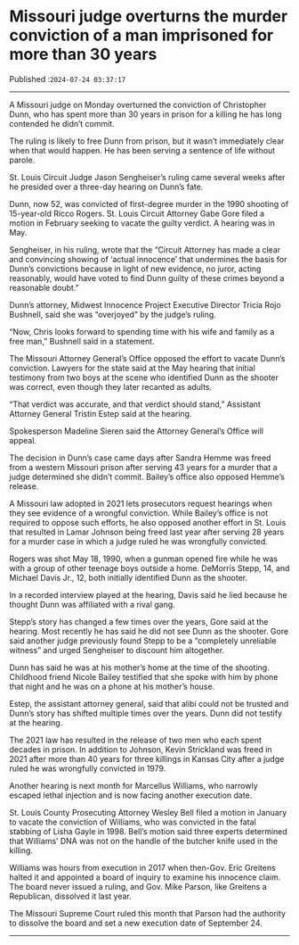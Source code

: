 # Missouri judge overturns the murder conviction of a man imprisoned for more than 30 years

Published :`2024-07-24 03:37:17`

---

A Missouri judge on Monday overturned the conviction of Christopher Dunn, who has spent more than 30 years in prison for a killing he has long contended he didn’t commit.

The ruling is likely to free Dunn from prison, but it wasn’t immediately clear when that would happen. He has been serving a sentence of life without parole.

St. Louis Circuit Judge Jason Sengheiser’s ruling came several weeks after he presided over a three-day hearing on Dunn’s fate.

Dunn, now 52, was convicted of first-degree murder in the 1990 shooting of 15-year-old Ricco Rogers. St. Louis Circuit Attorney Gabe Gore filed a motion in February seeking to vacate the guilty verdict. A hearing was in May.

Sengheiser, in his ruling, wrote that the “Circuit Attorney has made a clear and convincing showing of ‘actual innocence’ that undermines the basis for Dunn’s convictions because in light of new evidence, no juror, acting reasonably, would have voted to find Dunn guilty of these crimes beyond a reasonable doubt.”

Dunn’s attorney, Midwest Innocence Project Executive Director Tricia Rojo Bushnell, said she was “overjoyed” by the judge’s ruling.

“Now, Chris looks forward to spending time with his wife and family as a free man,” Bushnell said in a statement.

The Missouri Attorney General’s Office opposed the effort to vacate Dunn’s conviction. Lawyers for the state said at the May hearing that initial testimony from two boys at the scene who identified Dunn as the shooter was correct, even though they later recanted as adults.

“That verdict was accurate, and that verdict should stand,” Assistant Attorney General Tristin Estep said at the hearing.

Spokesperson Madeline Sieren said the Attorney General’s Office will appeal.

The decision in Dunn’s case came days after Sandra Hemme was freed from a western Missouri prison after serving 43 years for a murder that a judge determined she didn’t commit. Bailey’s office also opposed Hemme’s release.

A Missouri law adopted in 2021 lets prosecutors request hearings when they see evidence of a wrongful conviction. While Bailey’s office is not required to oppose such efforts, he also opposed another effort in St. Louis that resulted in Lamar Johnson being freed last year after serving 28 years for a murder case in which a judge ruled he was wrongfully convicted.

Rogers was shot May 18, 1990, when a gunman opened fire while he was with a group of other teenage boys outside a home. DeMorris Stepp, 14, and Michael Davis Jr., 12, both initially identified Dunn as the shooter.

In a recorded interview played at the hearing, Davis said he lied because he thought Dunn was affiliated with a rival gang.

Stepp’s story has changed a few times over the years, Gore said at the hearing. Most recently he has said he did not see Dunn as the shooter. Gore said another judge previously found Stepp to be a “completely unreliable witness” and urged Sengheiser to discount him altogether.

Dunn has said he was at his mother’s home at the time of the shooting. Childhood friend Nicole Bailey testified that she spoke with him by phone that night and he was on a phone at his mother’s house.

Estep, the assistant attorney general, said that alibi could not be trusted and Dunn’s story has shifted multiple times over the years. Dunn did not testify at the hearing.

The 2021 law has resulted in the release of two men who each spent decades in prison. In addition to Johnson, Kevin Strickland was freed in 2021 after more than 40 years for three killings in Kansas City after a judge ruled he was wrongfully convicted in 1979.

Another hearing is next month for Marcellus Williams, who narrowly escaped lethal injection and is now facing another execution date.

St. Louis County Prosecuting Attorney Wesley Bell filed a motion in January to vacate the conviction of Williams, who was convicted in the fatal stabbing of Lisha Gayle in 1998. Bell’s motion said three experts determined that Williams’ DNA was not on the handle of the butcher knife used in the killing.

Williams was hours from execution in 2017 when then-Gov. Eric Greitens halted it and appointed a board of inquiry to examine his innocence claim. The board never issued a ruling, and Gov. Mike Parson, like Greitens a Republican, dissolved it last year.

The Missouri Supreme Court ruled this month that Parson had the authority to dissolve the board and set a new execution date of September 24.

---

